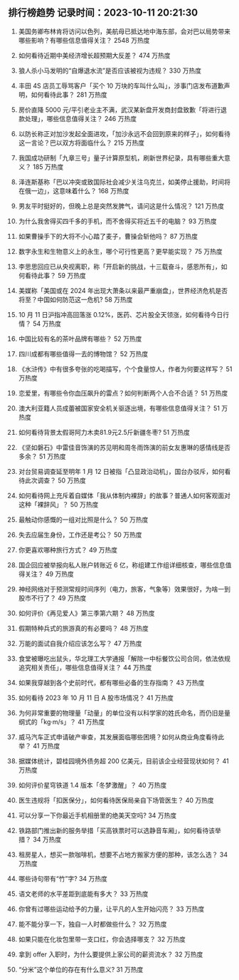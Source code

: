 
## 排行榜趋势 记录时间：2023-10-11 20:21:30
  
  1. 美国务卿布林肯将访问以色列，美航母已抵达地中海东部，会对巴以局势带来哪些影响？有哪些信息值得关注？ 2548 万热度
    
  2. 如何看待近期中美经济增长超预期大反差？ 474 万热度
    
  3. 狼人杀小马发明的“自爆退水流”是否应该被视为违规？ 330 万热度
    
  4. 丰田 4S 店员工辱骂客户「买个 10 万块的车叫什么叫」，涉事门店发布道歉声明，如何看待此事？ 281 万热度
    
  5. 房价直降 5000 元/平引老业主不满，武汉某新盘开发商封盘致歉「将进行退款处理」，哪些信息值得关注？ 246 万热度
    
  6. 以防长称正对加沙发起全面进攻，「加沙永远不会回到原来的样子」，如何看待这一言论？巴以双方将面临什么？ 215 万热度
    
  7. 我国成功研制「九章三号」量子计算原型机，刷新世界纪录，具有哪些重大意义？ 185 万热度
    
  8. 泽连斯基称「巴以冲突或致国际社会减少关注乌克兰，如美停止援助，时间将在俄一边」，这意味着什么？ 168 万热度
    
  9. 男友平时挺好的，但晚上总是突然发脾气，请问这是什么情况？ 121 万热度
    
  10. 为什么我舍得买四千多的手机，而不舍得买将近五千的电脑？ 93 万热度
    
  11. 如果曹操手下的大将不小心踏了麦子，曹操会斩他吗？ 87 万热度
    
  12. 数字永生和生物意义上的永生，哪个可行性更高？更早能实现？ 75 万热度
    
  13. 李思思回应已从央视离职，称「开启新的挑战，十三载奋斗，感恩所有」，如何看待此事？ 59 万热度
    
  14. 美媒称「美国或在 2024 年出现大萧条以来最严重崩盘」，世界经济危机是否将至？中国如何防范这一危机? 58 万热度
    
  15. 10 月 11 日沪指冲高回落涨 0.12%，医药、芯片股全天领涨，如何看待今日行情？ 54 万热度
    
  16. 中国比较有名的茶叶品牌有哪些？ 52 万热度
    
  17. 四川成都有哪些值得一去的博物馆？ 52 万热度
    
  18. 《水浒传》中有很多夸张的吃喝描写，个个食量惊人，作者为何要这样写？ 51 万热度
    
  19. 恋爱里，有哪些令你血压飙升的雷点？如何判断两个人合不合适？ 51 万热度
    
  20. 澳大利亚籍人员成蕾被国家安全机关驱逐出境，有哪些信息值得关注？ 51 万热度
    
  21. 如何看待背景太假哥阿力木卖81.9元2.5斤新疆冬枣? 51 万热度
    
  22. 《坚如磐石》中雷佳音饰演的苏见明和周冬雨饰演的前女友惠琳的感情线是否多余？ 51 万热度
    
  23. 对台贸易调查延至明年 1 月 12 日被指「凸显政治动机」，国台办驳斥，如何看待此次调查？ 50 万热度
    
  24. 如何看待网上充斥着自媒体「我从体制内裸辞」的故事？普通人如何客观面对这种「裸辞风」？ 50 万热度
    
  25. 最触动你感慨的一组对比照是什么？ 50 万热度
    
  26. 失去应届生身份，工作还是考公？ 50 万热度
    
  27. 你更喜欢哪种旅行方式？ 49 万热度
    
  28. 国企回应被举报向私人账户转账近 6 亿，称组建工作组详细核查，哪些信息值得关注？ 49 万热度
    
  29. 神经网络对于预测常规时间序列（电力，旅客，气象等）效果很好，为啥一到股市不行了？ 49 万热度
    
  30. 如何评价《再见爱人》第三季第六期？ 48 万热度
    
  31. 假期特种兵式的旅游真的有必要吗？ 48 万热度
    
  32. 万能的面试自我介绍应该怎么写？ 47 万热度
    
  33. 食堂被曝吃出鼠头，华北理工大学通报「解除一中标餐饮公司合同，依法依规追究相关责任」，哪些信息值得关注？ 44 万热度
    
  34. 如果我穿越到各个史前时代，都有哪些必备的生存指南？ 43 万热度
    
  35. 如何看待 2023 年 10 月 11 日 A 股市场情况？ 41 万热度
    
  36. 为何非常重要的物理量「动量」的单位没有以科学家的姓氏命名，而仍旧是量纲式的「kg·m/s」？ 41 万热度
    
  37. 威马汽车正式申请破产审查，其发展面临哪些困境？如何从商业角度看待此举？ 41 万热度
    
  38. 据媒体统计，碧桂园境外债务超 200 亿美元，目前该企业经营现状如何？ 41 万热度
    
  39. 如何评价星穹铁道 1.4 版本「冬梦激醒」？ 40 万热度
    
  40. 医生违规将「扣医保分」，如何看待医保局亲自下场管医生？ 40 万热度
    
  41. 可以分享一下你最近手机相册里的绝美天空吗? 34 万热度
    
  42. 铁路部门推出新的服务举措「买高铁票时可以选静音车厢」，如何看待该举措？ 34 万热度
    
  43. 租房星人，想买一款咖啡机，想要不占地方搬家方便的那种，该怎么选？ 34 万热度
    
  44. 哪些诗句带有“竹”字? 34 万热度
    
  45. 语文老师的水平差距到底能有多大？ 33 万热度
    
  46. 你曾有过哪些运动给予的力量，让平凡的人生开始闪亮？ 33 万热度
    
  47. 能不能分享一下，独自一人时都做些什么？ 32 万热度
    
  48. 如果只能在化妆包里带一支口红，你会选择哪支？ 32 万热度
    
  49. 拿到 offer 入职时，为什么要提供上家公司的薪资流水？ 32 万热度
    
  50. “分米”这个单位的存在有什么意义? 31 万热度
    